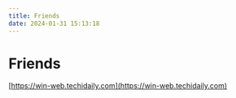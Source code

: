 ```yaml
---
title: Friends
date: 2024-01-31 15:13:18
---
```


# Friends

[https://win-web.techidaily.com](https://win-web.techidaily.com)